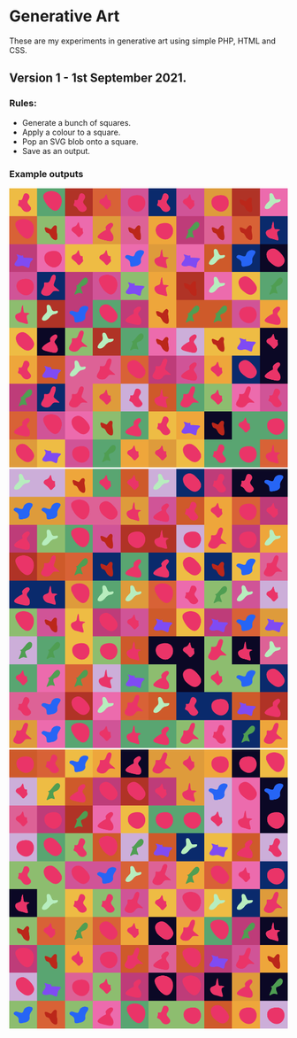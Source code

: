 # Generative Art
These are my experiments in generative art using simple PHP, HTML and CSS. 

## Version 1 - 1st September 2021. 

### Rules: 
* Generate a bunch of squares. 
* Apply a colour to a square. 
* Pop an SVG blob onto a square. 
* Save as an output.

### Example outputs
![Blobby squares 1](https://github.com/flexewebs/generativeart/blob/main/art/v1/1.png)
![Blobby squares 2](https://github.com/flexewebs/generativeart/blob/main/art/v1/2.png)
![Blobby squares 3](https://github.com/flexewebs/generativeart/blob/main/art/v1/3.png)
